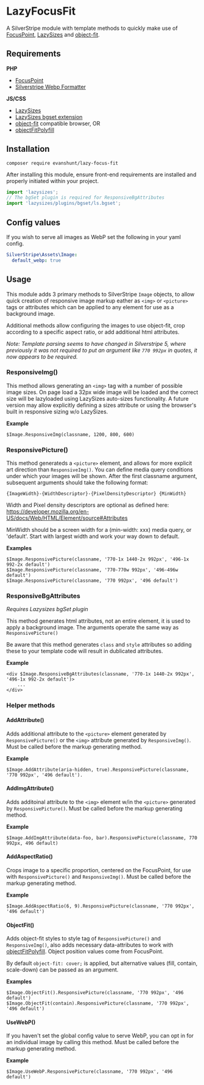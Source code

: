 # LazyFocusFit

A SilverStripe module with template methods to quickly make use of [FocusPoint](https://github.com/jonom/silverstripe-focuspoint), [LazySizes](https://github.com/aFarkas/lazysizes) and [object-fit](https://developer.mozilla.org/en-US/docs/Web/CSS/object-fit).

## Requirements 

**PHP**

* [FocusPoint](https://github.com/jonom/silverstripe-focuspoint)
* [Silverstripe Webp Formatter](https://github.com/bigfork/silverstripe-webp-formatter)

**JS/CSS**

* [LazySizes](https://github.com/aFarkas/lazysizes)
* [LazySizes bgset extension](https://github.com/aFarkas/lazysizes/tree/gh-pages/plugins/bgset)
* [object-fit](https://developer.mozilla.org/en-US/docs/Web/CSS/object-fit) compatible browser, OR
* [objectFitPolyfill](https://github.com/constancecchen/object-fit-polyfill)

## Installation

`composer require evanshunt/lazy-focus-fit`

After installing this module, ensure front-end requirements are installed and properly initiated within your project.

```js
import 'lazysizes';
// The bgSet plugin is required for ResponsiveBgAttributes
import 'lazysizes/plugins/bgset/ls.bgset';
```

## Config values

If you wish to serve all images as WebP set the following in your yaml config.

```yml
SilverStripe\Assets\Image:
  default_webp: true
```

## Usage

This module adds 3 primary methods to SilverStripe `Image` objects, to allow quick creation of responsive image markup eather as `<img>` or `<picture>` tags or attributes which can be applied to any element for use as a background image.

Additional methods allow configuring the images to use object-fit, crop according to a specific aspect ratio, or add additional html attributes.

_Note: Template parsing seems to have changed in Silverstripe 5, where previously it was not required to put an argument like `770 992px` in quotes, it now appears to be required._

### ResponsiveImg()

This method allows generating an `<img>` tag with a number of possible image sizes. On page load a 32px wide image will be loaded and the correct size will be lazyloaded using LazySizes auto-sizes functionality. A future version may allow explicitly defining a sizes attribute or using the browser's built in responsive sizing w/o LazySizes.

**Example**

```$Image.ResponsiveImg(classname, 1200, 800, 600)```

### ResponsivePicture()

This method generateds a `<picture>` element, and allows for more explicit art direction than `ResponsiveImg()`. You can define media query conditions under which your images will be shown. After the first classname argument, subsequent arguments should take the following format:

`{ImageWidth}-{WidthDescriptor}-{PixelDensityDescriptor} {MinWidth}`

Width and Pixel density descriptors are optional as defined here: https://developer.mozilla.org/en-US/docs/Web/HTML/Element/source#Attributes

MinWidth should be a screen width for a (min-width: xxx) media query, or 'default'. Start with largest width and work your way down to default.

**Examples**

```
$Image.ResponsivePicture(classname, '770-1x 1440-2x 992px', '496-1x 992-2x default')
$Image.ResponsivePicture(classname, '770-770w 992px', '496-496w default')
$Image.ResponsivePicture(classname, '770 992px', '496 default')
```

### ResponsiveBgAttributes

_Requires Lazysizes bgSet plugin_

This method generates html attributes, not an entire element, it is used to apply a background image. The arguments operate the same way as `ResponsivePicture()`

Be aware that this method generates `class` and `style` attributes so adding these to your template code will result in dublicated attributes.

**Example**

```
<div $Image.ResponsiveBgAttributes(classname, '770-1x 1440-2x 992px', '496-1x 992-2x default')>
    ...
</div>
```

### Helper methods

#### AddAttribute()

Adds additional attribute to the `<picture>` element generated by `ResponsivePicture()` or the `<img>` attribute generated by `ResponsiveImg()`. Must be called before the markup generating method.

**Example**

```
$Image.AddAttribute(aria-hidden, true).ResponsivePicture(classname, '770 992px', '496 default'). 
```

#### AddImgAttribute()

Adds additoinal attribute to the `<img>` element w/in the `<picture>` generated by `ResponsivePicture()`. Must be called before the markup generating method.

**Example**

```
$Image.AddImgAttribute(data-foo, bar).ResponsivePicture(classname, 770 992px, 496 default)
```

#### AddAspectRatio()

Crops image to a specific proportion, centered on the FocusPoint, for use with `ResponsivePicture()` and `ResponsiveImg()`. Must be called before the markup generating method.

**Example**

```
$Image.AddAspectRatio(6, 9).ResponsivePicture(classname, '770 992px', '496 default')
```

#### ObjectFit()

Adds object-fit styles to style tag of `ResponsivePicture()` and `ResponsiveImg()`, also adds necessary data-attributes to work with [objectFitPolyfill](https://github.com/constancecchen/object-fit-polyfill). Object position values come from FocusPoint.

By default `object-fit: cover;` is applied, but alternative values (fill, contain, scale-down) can be passed as an argument.

**Examples**

```
$Image.ObjectFit().ResponsivePicture(classname, '770 992px', '496 default')
$Image.ObjectFit(contain).ResponsivePicture(classname, '770 992px', '496 default')
```

#### UseWebP()

If you haven't set the global config value to serve WebP, you can opt in for an individual image by calling this method. Must be called before the markup generating method.

**Example**

```
$Image.UseWebP.ResponsivePicture(classname, '770 992px', '496 default')
```
